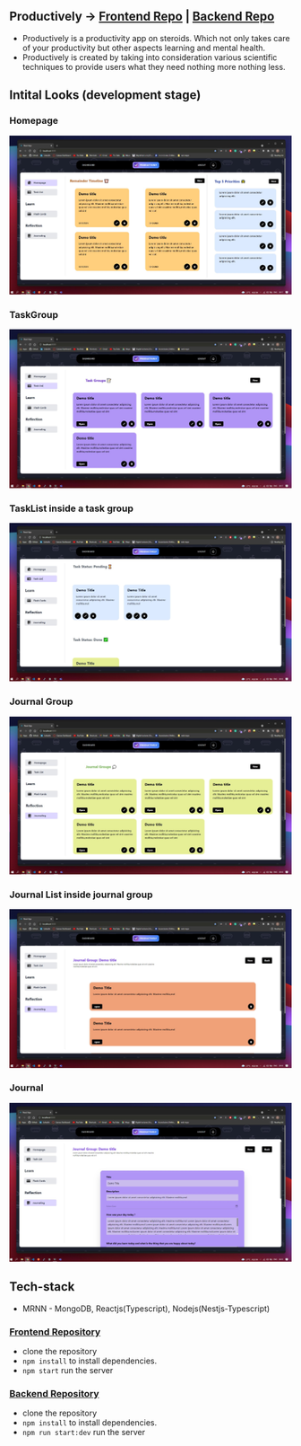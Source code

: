 ## Productively → [Frontend Repo](https://github.com/pratik-codes/Productively-Frontend) | [Backend Repo](https://github.com/pratik-codes/productively-backend)
- Productively is a productivity app on steroids. Which not only takes care of your productivity but other aspects learning and  mental health.
- Productively is created by taking into consideration various scientific techniques to provide users what they need nothing more nothing less.

## Intital Looks (development stage)

### Homepage
![Image](https://github.com/pratik-codes/Productively/blob/main/Screenshot%202021-07-29%20201740.jpg)

### TaskGroup
![Image](https://github.com/pratik-codes/Productively/blob/main/Screenshot%202021-07-29%20201804.jpg)

### TaskList  inside a task group
![Image](https://github.com/pratik-codes/Productively/blob/main/Screenshot%202021-07-29%20201825.jpg)

### Journal Group 
![Image](https://github.com/pratik-codes/Productively/blob/main/Screenshot%202021-07-29%20201840.jpg)

### Journal List inside journal group 
![Image](https://github.com/pratik-codes/Productively/blob/main/Screenshot%202021-07-29%20201850.jpg)

### Journal
![Image](https://github.com/pratik-codes/Productively/blob/main/Screenshot%202021-07-29%20201915.jpg)



## Tech-stack
- MRNN - MongoDB, Reactjs(Typescript), Nodejs(Nestjs-Typescript) 


### [Frontend Repository](https://github.com/pratik-codes/Productively-Frontend)
- clone the repository 
- `npm install` to install dependencies.
- `npm start` run the server 

### [Backend Repository](https://github.com/pratik-codes/productively-backend)
- clone the repository 
- `npm install` to install dependencies.
- `npm run start:dev` run the server 
